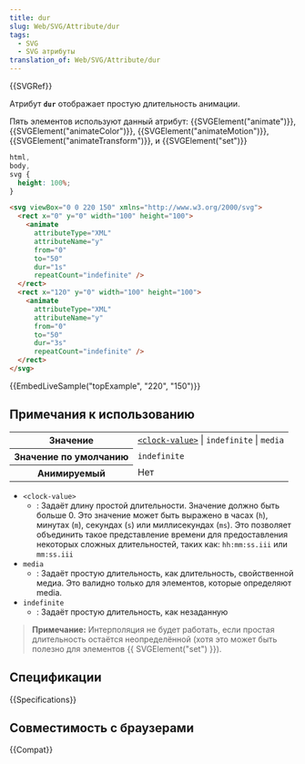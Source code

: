 ```yaml
---
title: dur
slug: Web/SVG/Attribute/dur
tags:
  - SVG
  - SVG атрибуты
translation_of: Web/SVG/Attribute/dur
---
```


{{SVGRef}}

Атрибут **`dur`** отображает простую длительность анимации.

Пять элементов используют данный атрибут: {{SVGElement("animate")}}, {{SVGElement("animateColor")}}, {{SVGElement("animateMotion")}}, {{SVGElement("animateTransform")}}, и {{SVGElement("set")}}

```css hidden
html,
body,
svg {
  height: 100%;
}
```

```html
<svg viewBox="0 0 220 150" xmlns="http://www.w3.org/2000/svg">
  <rect x="0" y="0" width="100" height="100">
    <animate
      attributeType="XML"
      attributeName="y"
      from="0"
      to="50"
      dur="1s"
      repeatCount="indefinite" />
  </rect>
  <rect x="120" y="0" width="100" height="100">
    <animate
      attributeType="XML"
      attributeName="y"
      from="0"
      to="50"
      dur="3s"
      repeatCount="indefinite" />
  </rect>
</svg>
```

{{EmbedLiveSample("topExample", "220", "150")}}

## Примечания к использованию

<table class="properties">
  <tbody>
    <tr>
      <th scope="row">Значение</th>
      <td>
        <code
          ><a
            href="/ru/SVG/Content_type#Clock-value"
            title="en/SVG/Content_type#Clock-value"
            >&#x3C;clock-value></a
          ></code
        >
        | <code>indefinite</code> | <code>media</code>
      </td>
    </tr>
    <tr>
      <th scope="row">Значение по умолчанию</th>
      <td><code>indefinite</code></td>
    </tr>
    <tr>
      <th scope="row">Анимируемый</th>
      <td>Нет</td>
    </tr>
  </tbody>
</table>

- `<clock-value>`
  - : Задаёт длину простой длительности. Значение должно быть больше 0. Это значение может быть выражено в часах (`h`), минутах (`m`), секундах (`s`) или миллисекундах (`ms`). Это позволяет объединить такое представление времени для предоставления некоторых сложных длительностей, таких как: `hh:mm:ss.iii` или `mm:ss.iii`
- `media`
  - : Задаёт простую длительность, как длительность, свойственной медиа. Это валидно только для элементов, которые определяют media.
- `indefinite`
  - : Задаёт простую длительность, как незаданную

> **Примечание:** Интерполяция не будет работать, если простая длительность остаётся неопределённой (хотя это может быть полезно для элементов {{ SVGElement("set") }}).

## Спецификации

{{Specifications}}

## Совместимость с браузерами

{{Compat}}

